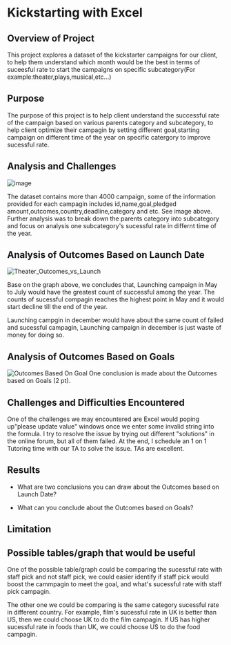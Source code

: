 # Kickstarting with Excel

## Overview of Project
This project explores a dataset of the kickstarter campaigns for our client, to help them understand which month would be the best in terms of suceesful rate to start the campaigns on specific subcategory(For example:theater,plays,musical,etc...)

## Purpose
The purpose of this project is to help client understand the successful rate of the campaign based on various parents category and subcategory, to help client optimize their campagin by setting different goal,starting campaign on different time of the year on specific catergory to improve sucessful rate.

## Analysis and Challenges
![image](https://user-images.githubusercontent.com/109333158/187131673-5d8a738b-6d8b-4a95-9c6e-634b294d510c.png)

The dataset contains more than 4000 campaign, some of the information provided for each campagin includes id,name,goal,pledged amount,outcomes,country,deadline,category and etc. See image above. 
Further analysis was to break down the parents category into subcategory and focus on analysis one subcategory's sucessful rate in differnt time of the year.

## Analysis of Outcomes Based on Launch Date
![Theater_Outcomes_vs_Launch](https://user-images.githubusercontent.com/109333158/187123875-7e7c0e65-756f-44e9-be74-8a526f81bcf5.png)

Base on the graph above, we concludes that, Launching campaign in May to July would have the greatest count of successful among the year. The counts of sucessful compagin reaches the highest point in May and it would start decline till the end of the year.

Launching campgin in december would have about the same count of failed and sucessful campagin, Launching campaign in december is just waste of money for doing so.

## Analysis of Outcomes Based on Goals
![Outcomes Based On Goal](https://user-images.githubusercontent.com/109333158/187123851-4b6aabab-39f4-4494-88c7-01ed37245f19.png)
One conclusion is made about the Outcomes based on Goals (2 pt).

## Challenges and Difficulties Encountered
One of the challenges we may encountered are Excel would poping up"please update value" windows once we enter some invalid string into the formula.
I try to resolve the issue by trying out different "solutions" in the online forum, but all of them failed.
At the end, I schedule an 1 on 1 Tutoring time with our TA to solve the issue. TAs are excellent.

## Results
- What are two conclusions you can draw about the Outcomes based on Launch Date?

- What can you conclude about the Outcomes based on Goals?

## Limitation

## Possible tables/graph that would be useful 
One of the possible table/graph could be comparing the sucessful rate with staff pick and not staff pick, we could easier identify if staff pick would boost the cammpagin to meet the goal, and what's sucessful rate with staff pick campagin.

The other one we could be comparing is the same category sucessful rate in different country. For example, film's sucessful rate in UK is better than US, then we could choose UK to do the film campagin. If US has higher sucessful rate in foods than UK, we could choose US to do the food campagin.
